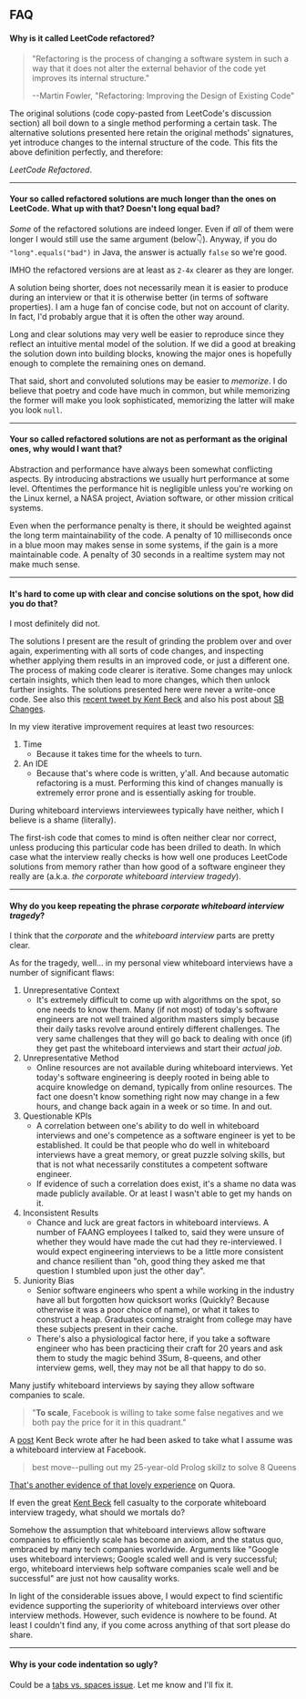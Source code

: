 ## FAQ

#### Why is it called LeetCode refactored?

> "Refactoring is the process of changing a software system in such a way that it does not alter the external behavior of the code yet improves its internal structure." 
>
> --Martin Fowler, "Refactoring: Improving the Design of Existing Code"

The original solutions (code copy-pasted from LeetCode's discussion section) all boil down to a single method performing a certain task. The alternative solutions presented here retain the original methods' signatures, yet introduce changes to the internal structure of the code. This fits the above definition perfectly, and therefore:

*LeetCode Refactored*.

---
#### Your so called refactored solutions are much longer than the ones on LeetCode. What up with that? Doesn't long equal bad?

*Some* of the refactored solutions are indeed longer. Even if *all* of them were longer I would still use the same argument (below👇). Anyway, if you do `"long".equals("bad")` in Java, the answer is actually `false` so we're good.

IMHO the refactored versions are at least as `2-4x` clearer as they are longer.

A solution being shorter, does not necessarily mean it is easier to produce during an interview or that it is otherwise better (in terms of software properties). I am a huge fan of concise code, but not on account of clarity. In fact, I'd probably argue that it is often the other way around. 

Long and clear solutions may very well be easier to reproduce since they reflect an intuitive mental model of the solution. If we did a good at breaking the solution down into building blocks, knowing the major ones is hopefully enough to complete the remaining ones on demand.

That said, short and convoluted solutions may be easier to *memorize*. I do believe that poetry and code have much in common, but while memorizing the former will make you look sophisticated, memorizing the latter will make you look `null`.

---

#### Your so called refactored solutions are not as performant as the original ones, why would I want that?

Abstraction and performance have always been somewhat conflicting aspects. By introducing abstractions we usually hurt performance at some level. Oftentimes the performance hit is negligible unless you're working on the Linux kernel, a NASA project, Aviation software, or other mission critical systems. 

Even when the performance penalty is there, it should be weighted against the long term maintainability of the code. A penalty of 10 milliseconds once in a blue moon may makes sense in some systems, if the gain is a more maintainable code. A penalty of 30 seconds in a realtime system may not make much sense.

---

#### It's hard to come up with clear and concise solutions on the spot, how did you do that?

I most definitely did not.

The solutions I present are the result of grinding the problem over and over again, experimenting with all sorts of code changes, and inspecting whether applying them results in an improved code, or just a different one. The process of making code clearer is iterative. Some changes may unlock certain insights, which then lead to more changes, which then unlock further insights. The solutions presented here were never a write-once code. See also this [recent tweet by Kent Beck](https://twitter.com/KentBeck/status/1144570824692776960) and also his post about [SB Changes](https://medium.com/@kentbeck_7670/bs-changes-e574bc396aaa). 

In my view iterative improvement requires at least two resources:

1. Time
   * Because it takes time for the wheels to turn.
2. An IDE
   * Because that's where code is written, y'all. And because automatic refactoring is a must. Performing this kind of changes manually is extremely error prone and is essentially asking for trouble.

During whiteboard interviews interviewees typically have neither, which I believe is a shame (literally). 

The first-ish code that comes to mind is often neither clear nor correct, unless producing this particular code has been drilled to death. In which case what the interview really checks is how well one produces LeetCode solutions from memory rather than how good of a software engineer they really are (a.k.a. *the corporate whiteboard interview tragedy*).

---

#### Why do you keep repeating the phrase *corporate whiteboard interview tragedy*?

I think that the *corporate* and the *whiteboard interview* parts are pretty clear.

As for the tragedy, well… in my personal view whiteboard interviews have a number of significant flaws:

1. Unrepresentative Context
   - It's extremely difficult to come up with algorithms on the spot, so one needs to know them. Many (if not most) of today's software engineers are not well trained algorithm masters simply because their daily tasks revolve around entirely different challenges. The very same challenges that they will go back to dealing with once (if) they get past the whiteboard interviews and start their *actual job*.
2. Unrepresentative Method
   - Online resources are not available during whiteboard interviews. Yet today's software engineering is deeply rooted in being able to acquire knowledge on demand, typically from online resources. The fact one doesn't know something right now may change in a few hours, and change back again in a week or so time. In and out.
3. Questionable KPIs
   - A correlation between one's ability to do well in whiteboard interviews and one's competence as a software engineer is yet to be established. It could be that people who do well in whiteboard interviews have a great memory, or great puzzle solving skills, but that is not what necessarily constitutes a competent software engineer.
   - If evidence of such a correlation does exist, it's a shame no data was made publicly available. Or at least I wasn't able to get my hands on it.
4. Inconsistent Results
   * Chance and luck are great factors in whiteboard interviews. A number of FAANG employees I talked to, said they were unsure of whether they would have made the cut had they re-interviewed. I would expect engineering interviews to be a little more consistent and chance resilient than "oh, good thing they asked me that question I stumbled upon just the other day".
5. Juniority Bias
   - Senior software engineers who spent a while working in the industry have all but forgotten how quicksort works (Quickly? Because otherwise it was a poor choice of name), or what it takes to construct a heap. Graduates coming straight from college may have these subjects present in their cache.
   - There's also a physiological factor here, if you take a software engineer who has been practicing their craft for 20 years and ask them to study the magic behind 3Sum, 8-queens, and other interview gems, well, they may not be all that happy to do so.



Many justify whiteboard interviews by saying they allow software companies to scale.

> "**To scale**, Facebook is willing to take some false negatives and we both pay the price for it in this quadrant."

A  [post](https://www.facebook.com/notes/kent-beck/fear-leads-to-anger-primary-and-secondary-emotions/1708089742557216/) Kent Beck wrote after he had been asked to take what I assume was a whiteboard interview at Facebook. 

> best move--pulling out my 25-year-old Prolog skillz to solve 8 Queens

[That's another evidence of that lovely experience](https://www.quora.com/How-was-Kent-Beck-recruited-to-Facebook) on Quora. 

If even the great [Kent Beck](https://en.wikipedia.org/wiki/Kent_Beck) fell casualty to the corporate whiteboard interview tragedy, what should we mortals do?

Somehow the assumption that whiteboard interviews allow software companies to efficiently scale has become an axiom, and the status quo, embraced by many tech companies worldwide. Arguments like "Google uses whiteboard interviews; Google scaled well and is very successful; ergo, whiteboard interviews help software companies scale well and be successful" are just not how causality works.

In light of the considerable issues above, I would expect to find scientific evidence supporting the superiority of whiteboard interviews over other interview methods. However, such evidence is nowhere to be found. At least I couldn't find any, if you come across anything of that sort please do share.

---

#### Why is your code indentation so ugly?

Could be a [tabs vs. spaces issue](https://youtu.be/SsoOG6ZeyUI?t=37). Let me know and I'll fix it.
